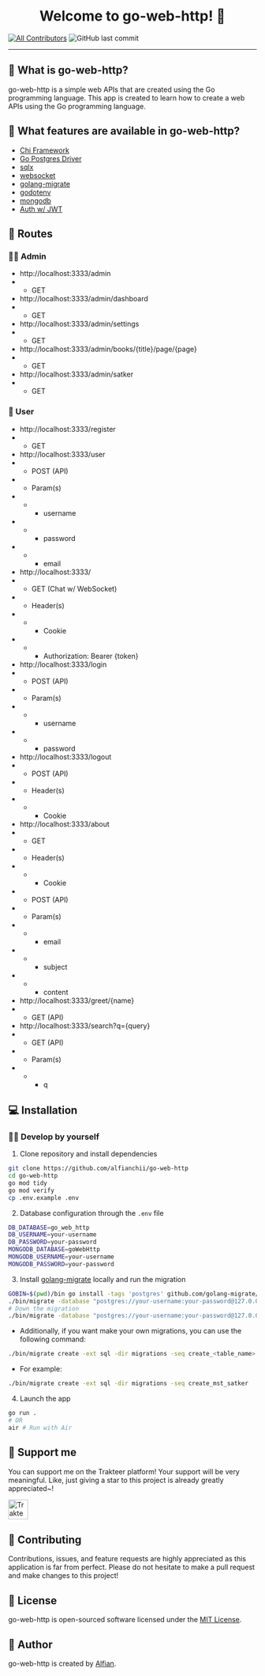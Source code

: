 <h1 align="center">Welcome to go-web-http! 👋</h1>

[![All Contributors](https://img.shields.io/github/contributors/alfianchii/go-web-http)](https://github.com/alfianchii/go-web-http/graphs/contributors)
![GitHub last commit](https://img.shields.io/github/last-commit/alfianchii/go-web-http)

---

<h2 id="about">🤔 What is go-web-http?</h2>

<p>go-web-http is a simple web APIs that are created using the Go programming language. This app is created to learn how to create a web APIs using the Go programming language.</p>

<h2 id="features">🤨 What features are available in go-web-http?</h2>

-   [Chi Framework](https://github.com/go-chi/chi)
-   [Go Postgres Driver](https://github.com/lib/pq)
-   [sqlx](https://github.com/jmoiron/sqlx)
-   [websocket](https://github.com/gorilla/websocket)
-   [golang-migrate](https://github.com/golang-migrate/migrate)
-   [godotenv](https://github.com/joho/godotenv)
-   [mongodb](https://github.com/mongodb/mongo-go-driver)
-   [Auth w/ JWT](https://github.com/golang-jwt/jwt)

<h2 id="routes">👤 Routes</h2>

### 👨‍🏫 Admin

-   http://localhost:3333/admin
- - GET
-   http://localhost:3333/admin/dashboard
- - GET
-   http://localhost:3333/admin/settings
- - GET
-   http://localhost:3333/admin/books/{title}/page/{page}
- - GET
-   http://localhost:3333/admin/satker
- - GET

### 🧗 User

-   http://localhost:3333/register
- - GET
-   http://localhost:3333/user
- - POST (API)
- - Param(s)
- - - username
- - - password
- - - email
-   http://localhost:3333/
- - GET (Chat w/ WebSocket)
- - Header(s)
- - - Cookie
- - - Authorization: Bearer {token}
-   http://localhost:3333/login
- - POST (API)
- - Param(s)
- - - username
- - - password
-   http://localhost:3333/logout
- - POST (API)
- - Header(s)
- - - Cookie
-   http://localhost:3333/about
- - GET
- - Header(s)
- - - Cookie
- - POST (API)
- - Param(s)
- - - email
- - - subject
- - - content
-   http://localhost:3333/greet/{name}
- - GET (API)
-   http://localhost:3333/search?q={query}
- - GET (API)
- - Param(s)
- - - q

<h2 id="installation">💻 Installation</h2>

<h3 id="develop-yourself">🏃‍♂️ Develop by yourself</h3>

1. Clone repository and install dependencies
```bash
git clone https://github.com/alfianchii/go-web-http
cd go-web-http
go mod tidy
go mod verify
cp .env.example .env
```

2. Database configuration through the `.env` file
```bash
DB_DATABASE=go_web_http
DB_USERNAME=your-username
DB_PASSWORD=your-password
MONGODB_DATABASE=goWebHttp
MONGODB_USERNAME=your-username
MONGODB_PASSWORD=your-password
```

3. Install [golang-migrate](https://github.com/golang-migrate/migrate) locally and run the migration
```bash
GOBIN=$(pwd)/bin go install -tags 'postgres' github.com/golang-migrate/migrate/v4/cmd/migrate@latest
./bin/migrate -database "postgres://your-username:your-password@127.0.0.1:5432/go_web_http?sslmode=disable" -path ./migrations up
# Down the migration
./bin/migrate -database "postgres://your-username:your-password@127.0.0.1:5432/go_web_http?sslmode=disable" -path ./migrations down
```

- Additionally, if you want make your own migrations, you can use the following command:
```bash
./bin/migrate create -ext sql -dir migrations -seq create_<table_name>
```
- For example:
```bash
./bin/migrate create -ext sql -dir migrations -seq create_mst_satker
```

4. Launch the app
```bash
go run .
# OR
air # Run with Air
```

<h2 id="support">💌 Support me</h2>

<p>You can support me on the Trakteer platform! Your support will be very meaningful. Like, just giving a star to this project is already greatly appreciated~!</p>

<a href="https://trakteer.id/alfianchii/tip" target="_blank"><img id="wse-buttons-preview" src="https://cdn.trakteer.id/images/embed/trbtn-red-5.png" height="40" style="border:0px;height:40px;" alt="Trakteer Me"></a>

<h2 id="contribution">🤝 Contributing</h2>

<p>Contributions, issues, and feature requests are highly appreciated as this application is far from perfect. Please do not hesitate to make a pull request and make changes to this project!</p>

<h2 id="license">📝 License</h2>

go-web-http is open-sourced software licensed under the [MIT License](./LICENSE).

<h2 id="author">🧍 Author</h2>

<p>go-web-http is created by <a href="https://instagram.com/alfianchii">Alfian</a>.</p>
